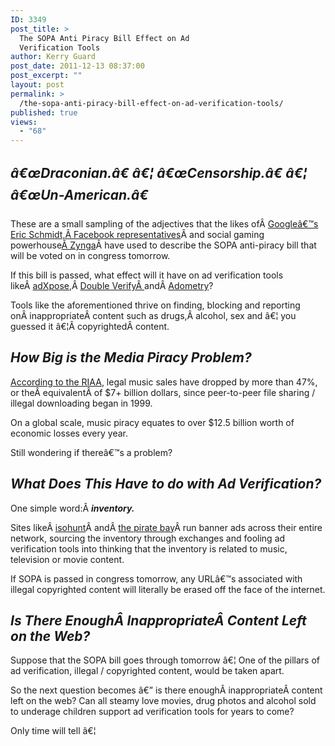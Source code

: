 ```yaml
---
ID: 3349
post_title: >
  The SOPA Anti Piracy Bill Effect on Ad
  Verification Tools
author: Kerry Guard
post_date: 2011-12-13 08:37:00
post_excerpt: ""
layout: post
permalink: >
  /the-sopa-anti-piracy-bill-effect-on-ad-verification-tools/
published: true
views:
  - "68"
---
```

<h2><em>â€œDraconian.â€ â€¦ â€œCensorship.â€ â€¦ â€œUn-American.â€</em></h2>
These are a small sampling of the adjectives that the likes ofÂ <a href="http://techcrunch.com/2011/11/15/eric-schmidt-doubles-down-on-sopa-bill-describing-it-as-censorship-draconian/" target="_blank">Googleâ€™s Eric Schmidt,Â </a><a href="http://news.cnet.com/8301-31921_3-57325134-281/google-facebook-zynga-oppose-new-sopa-copyright-bill/" target="_blank">Facebook representatives</a>Â and social gaming powerhouse<a href="http://mashable.com/2011/11/15/sopa-facebook-google/" target="_blank">Â Zynga</a>Â have used to describe the SOPA anti-piracy bill that will be voted on in congress tomorrow.

If this bill is passed, what effect will it have on ad verification tools likeÂ <a href="http://adxpose.com/home.page" target="_blank">adXpose</a>,Â <a href="http://www.doubleverify.com/" target="_blank">Double VerifyÂ </a>andÂ <a href="http://www.adometry.com/" target="_blank">Adometry</a>?

Tools like the aforementioned thrive on finding, blocking and reporting onÂ inappropriateÂ content such as drugs,Â alcohol, sex and â€¦ you guessed it â€¦Â copyrightedÂ content.
<h2><em>How Big is the Media Piracy Problem?</em></h2>
<a href="http://www.riaa.com/faq.php" target="_blank">According to the RIAA</a>, legal music sales have dropped by more than 47%, or theÂ equivalentÂ of $7+ billion dollars, since peer-to-peer file sharing / illegal downloading began in 1999.<!--more-->

On a global scale, music piracy equates to over $12.5 billion worth of economic losses every year.

Still wondering if thereâ€™s a problem?
<h2><em>What Does This Have to do with Ad Verification?</em></h2>
One simple word:Â <strong><em>inventory.</em></strong>

Sites likeÂ <a href="http://www.isohunt.com/" target="_blank">isohunt</a>Â andÂ <a href="http://www.thepiratebay.org/" target="_blank">the pirate bay</a>Â run banner ads across their entire network, sourcing the inventory through exchanges and fooling ad verification tools into thinking that the inventory is related to music, television or movie content.

If SOPA is passed in congress tomorrow, any URLâ€™s associated with illegal copyrighted content will literally be erased off the face of the internet.
<h2><em>Is There EnoughÂ InappropriateÂ Content Left on the Web?</em></h2>
Suppose that the SOPA bill goes through tomorrow â€¦ One of the pillars of ad verification, illegal / copyrighted content, would be taken apart.

So the next question becomes â€” is there enoughÂ inappropriateÂ content left on the web? Can all steamy love movies, drug photos and alcohol sold to underage children support ad verification tools for years to come?

Only time will tell â€¦